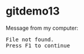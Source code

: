 # gitdemo13
<p>Message from my computer:</p>
<p><samp>File not found.<br>Press F1 to continue</samp></p>
